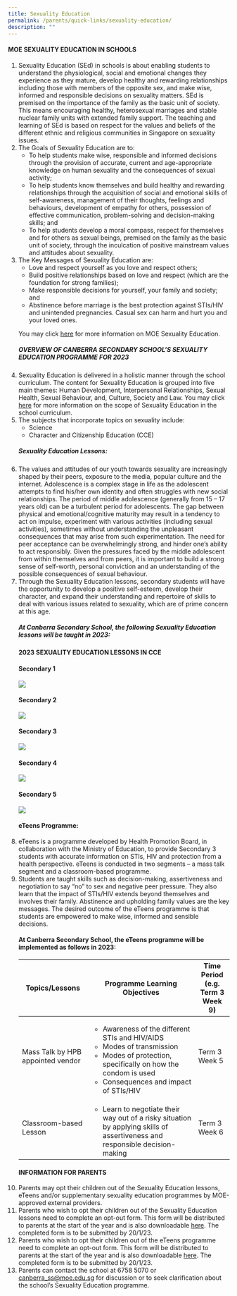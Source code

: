 ```yaml
---
title: Sexuality Education
permalink: /parents/quick-links/sexuality-education/
description: ""
---
```

<h4>MOE SEXUALITY EDUCATION IN SCHOOLS</h4>
<ol>
<li>Sexuality Education (SEd) in schools is about enabling students to understand the physiological, social and emotional changes they experience as they mature, develop healthy and rewarding relationships including those with members of the opposite sex, and make wise, informed and responsible decisions on sexuality matters. SEd is premised on the importance of the family as the basic unit of society. This means encouraging healthy, heterosexual marriages and stable nuclear family units with extended family support. The teaching and learning of SEd is based on respect for the values and beliefs of the different ethnic and religious communities in Singapore on sexuality issues.</li>


<li>The Goals of Sexuality Education are to:
<ul>
<li>To help students make wise, responsible and informed decisions through the provision of accurate, current and age-appropriate knowledge on human sexuality and the consequences of sexual activity;</li>
<li>To help students know themselves and build healthy and rewarding relationships through the acquisition of social and emotional skills of self-awareness, management of their thoughts, feelings and behaviours, development of empathy for others, possession of effective communication, problem-solving and decision-making skills; and</li>
<li>To help students develop a moral compass, respect for themselves and for others as sexual beings, premised on the family as the basic unit of society, through the inculcation of positive mainstream values and attitudes about sexuality. </li></ul></li>

<li>The Key Messages of Sexuality Education are:
<ul>
<li>Love and respect yourself as you love and respect others;</li>
<li>Build positive relationships based on love and respect (which are the foundation for strong families);</li>
<li>Make responsible decisions for yourself, your family and society; and</li>
<li>Abstinence before marriage is the best protection against STIs/HIV and unintended pregnancies. Casual sex can harm and hurt you and your loved ones.</li></ul>

You may click <a href="https://go.gov.sg/moe-sexuality-education">here</a> for more information on MOE Sexuality Education.</li>

<h5>OVERVIEW OF CANBERRA SECONDARY SCHOOL’S SEXUALITY EDUCATION PROGRAMME FOR 2023</h5>

<li>Sexuality Education is delivered in a holistic manner through the school curriculum. The content for Sexuality Education is grouped into five main themes: Human Development, Interpersonal Relationships, Sexual Health, Sexual Behaviour, and, Culture, Society and Law. You may click <a href="https://go.gov.sg/moe-sexuality-education-scope">here</a> for more information on the scope of Sexuality Education in the school curriculum.</li>

<li>The subjects that incorporate topics on sexuality include: 
<ul>
<li>Science </li>
<li>Character and Citizenship Education (CCE)</li></ul></li>

<h5>Sexuality Education Lessons:</h5>

<li>The values and attitudes of our youth towards sexuality are increasingly shaped by their peers, exposure to the media, popular culture and the internet. Adolescence is a complex stage in life as the adolescent attempts to find his/her own identity and often struggles with new social relationships. The period of middle adolescence (generally from 15 – 17 years old) can be a turbulent period for adolescents. The gap between physical and emotional/cognitive maturity may result in a tendency to act on impulse, experiment with various activities (including sexual activities), sometimes without understanding the unpleasant consequences that may arise from such experimentation. The need for peer acceptance can be overwhelmingly strong, and hinder one’s ability to act responsibly.  Given the pressures faced by the middle adolescent from within themselves and from peers, it is important to build a strong sense of self-worth, personal conviction and an understanding of the possible consequences of sexual behaviour. </li>

<li>Through the Sexuality Education lessons, secondary students will have the opportunity to develop a positive self-esteem, develop their character, and expand their understanding and repertoire of skills to deal with various issues related to sexuality, which are of prime concern at this age. </li>

<h5>At Canberra Secondary School, the following Sexuality Education lessons will be taught in 2023:</h5>

<h4>2023 SEXUALITY EDUCATION LESSONS IN CCE</h4>

<h4>Secondary 1</h4>
<img src="/images/Sexuality%20Education%20for%20Sec%201.jpg">

<h4>Secondary 2</h4>
<img src="/images/Sexuality%20Education%20for%20Sec%202.jpg">

<h4>Secondary 3</h4>
<img src="/images/Sexuality%20Education%20for%20Sec%203.jpg">

<h4>Secondary 4</h4>
<img src="/images/Sexuality%20Education%20for%20Sec%204.jpg">

<h4>Secondary 5</h4>
<img src="/images/Sexuality%20Education%20for%20Sec%205.jpg">

<h4>eTeens Programme:</h4>

<li>eTeens is a programme developed by Health Promotion Board, in collaboration with the Ministry of Education, to provide Secondary 3 students with accurate information on STIs, HIV and protection from a health perspective. eTeens is conducted in two segments – a mass talk segment and a classroom-based programme.</li>

<li>Students are taught skills such as decision-making, assertiveness and negotiation to say “no” to sex and negative peer pressure. They also learn that the impact of STIs/HIV extends beyond themselves and involves their family. Abstinence and upholding family values are the key messages. The desired outcome of the eTeens programme is that students are empowered to make wise, informed and sensible decisions.</li>

<h4>At Canberra Secondary School, the eTeens programme will be implemented as follows in 2023:</h4>

<table>
<thead>
  <tr>
    <th>Topics/Lessons</th>
    <th>Programme Learning Objectives</th>
    <th>Time Period<br>(e.g. Term 3 Week 9)</th>
  </tr>
</thead>
<tbody>
  <tr>
    <td>Mass Talk by HPB appointed vendor</td>
    <td><ul><li>Awareness of the different STIs and HIV/AIDS</li><li>Modes of transmission</li><li>Modes of protection, specifically on how the condom is used</li><li>Consequences and impact of STIs/HIV</li></ul></td>
    <td>Term 3 Week 5</td>
  </tr>
  <tr>
    <td>Classroom-based Lesson</td>
    <td><ul><li>Learn to negotiate their way out of a risky situation by applying skills of assertiveness and responsible decision-making</li></ul></td>
    <td>Term 3 Week 6</td>
  </tr>
</tbody>
</table>

<h4>INFORMATION FOR PARENTS</h4>

<li>Parents may opt their children out of the Sexuality Education lessons, eTeens and/or supplementary sexuality education programmes by MOE-approved external providers. </li>

<li>Parents who wish to opt their children out of the Sexuality Education lessons need to complete an opt-out form. This form will be distributed to parents at the start of the year and is also downloadable <a href="https://form.gov.sg/63c13f57e2862f0011b6fb77">here</a>. The completed form is to be submitted by 20/1/23. </li>

<li>Parents who wish to opt their children out of the eTeens programme need to complete an opt-out form. This form will be distributed to parents at the start of the year and is also downloadable <a href="https://form.gov.sg/63c13dffe2862f0011b6e78a">here</a>. The completed form is to be submitted by 20/1/23.</li>

<li>Parents can contact the school at 6758 5070 or <a href="mailto:canberra_ss@moe.edu.sg">canberra_ss@moe.edu.sg</a>  for discussion or to seek clarification about the school’s Sexuality Education programme.</li>
</ol>